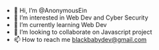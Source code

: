 - 👋 Hi, I’m @AnonymousEin
- 👀 I’m interested in Web Dev and Cyber Security
- 🌱 I’m currently learning Web Dev
- 💞️ I’m looking to collaborate on Javascript project
- 📫 How to reach me blackbabydev@gmail.com

<!---
AnonymousEin/AnonymousEin is a ✨ special ✨ repository because its `README.md` (this file) appears on your GitHub profile.
You can click the Preview link to take a look at your changes.
--->
